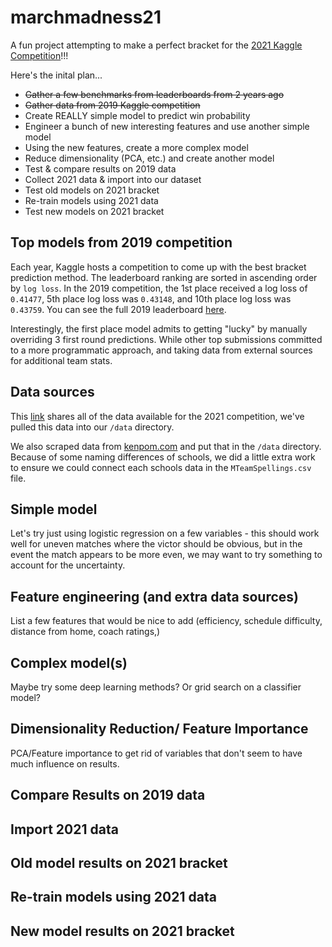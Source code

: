 # marchmadness21
A fun project attempting to make a perfect bracket for the [2021 Kaggle Competition](https://www.kaggle.com/c/ncaam-march-mania-2021/data)!!!

Here's the inital plan...  
- ~~Gather a few benchmarks from leaderboards from 2 years ago~~
- ~~Gather data from 2019 Kaggle competition~~
- Create REALLY simple model to predict win probability
- Engineer a bunch of new interesting features and use another simple model
- Using the new features, create a more complex model
- Reduce dimensionality (PCA, etc.) and create another model
- Test & compare results on 2019 data
- Collect 2021 data & import into our dataset
- Test old models on 2021 bracket
- Re-train models using 2021 data
- Test new models on 2021 bracket

## Top models from 2019 competition
Each year, Kaggle hosts a competition to come up with the best bracket prediction method.  The leaderboard ranking are sorted in ascending order by `log loss`.  In the 2019 competition, the 1st place received a log loss of `0.41477`, 5th place log loss was `0.43148`, and 10th place log loss was `0.43759`.  You can see the full 2019 leaderboard [here](https://www.kaggle.com/c/mens-machine-learning-competition-2019/leaderboard).

Interestingly, the first place model admits to getting "lucky" by manually overriding 3 first round predictions.  While other top submissions committed to a more programmatic approach, and taking data from external sources for additional team stats.

## Data sources
This [link](https://www.kaggle.com/c/ncaam-march-mania-2021/data) shares all of the data available for the 2021 competition, we've pulled this data into our `/data` directory.  

We also scraped data from [kenpom.com](kenpom.com) and put that in the `/data` directory.  Because of some naming differences of schools, we did a little extra work to ensure we could connect each schools data in the `MTeamSpellings.csv` file.

## Simple model
Let's try just using logistic regression on a few variables - this should work well for uneven matches where the victor should be obvious, but in the event the match appears to be more even, we may want to try something to account for the uncertainty.

## Feature engineering (and extra data sources)
List a few features that would be nice to add (efficiency, schedule difficulty, distance from home, coach ratings,)

## Complex model(s)
Maybe try some deep learning methods? Or grid search on a classifier model?

## Dimensionality Reduction/ Feature Importance
PCA/Feature importance to get rid of variables that don't seem to have much influence on results.

## Compare Results on 2019 data


## Import 2021 data


## Old model results on 2021 bracket


## Re-train models using 2021 data


## New model results on 2021 bracket



